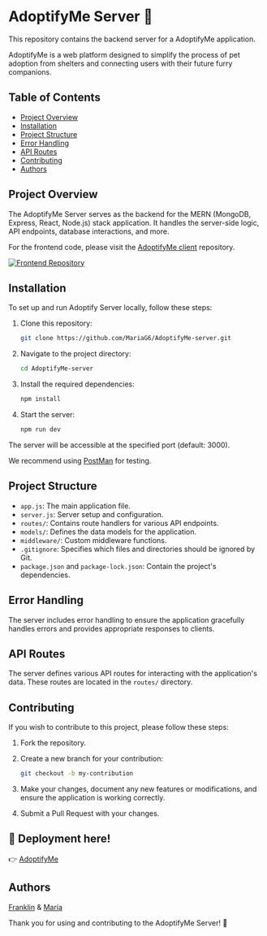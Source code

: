# AdoptifyMe Server 🐶

This repository contains the backend server for a AdoptifyMe application.

AdoptifyMe is a web platform designed to simplify the process of pet adoption from shelters and connecting users with their future furry companions.

## Table of Contents

- [Project Overview](#project-overview)
- [Installation](#installation)
- [Project Structure](#project-structure)
- [Error Handling](#error-handling)
- [API Routes](#api-routes)
- [Contributing](#contributing)
- [Authors](#authors)

## Project Overview

The AdoptifyMe Server serves as the backend for the MERN (MongoDB, Express, React, Node.js) stack application. It handles the server-side logic, API endpoints, database interactions, and more.

For the frontend code, please visit the [AdoptifyMe client](https://github.com/MariaG6/AdoptifyMe-client) repository.

[![Frontend Repository](https://img.shields.io/badge/Frontend-Repository-brightgreen.svg)](https://github.com/MariaG6/AdoptifyMe-client)

## Installation

To set up and run Adoptify Server locally, follow these steps:

1. Clone this repository:

   ```bash
   git clone https://github.com/MariaG6/AdoptifyMe-server.git
   ```

2. Navigate to the project directory:

   ```bash
   cd AdoptifyMe-server
   ```

3. Install the required dependencies:

   ```bash
   npm install
   ```

4. Start the server:

   ```bash
   npm run dev
   ```

The server will be accessible at the specified port (default: 3000).

We recommend using [PostMan](https://www.postman.com/downloads/) for testing.

## Project Structure

- `app.js`: The main application file.
- `server.js`: Server setup and configuration.
- `routes/`: Contains route handlers for various API endpoints.
- `models/`: Defines the data models for the application.
- `middleware/`: Custom middleware functions.
- `.gitignore`: Specifies which files and directories should be ignored by Git.
- `package.json` and `package-lock.json`: Contain the project's dependencies.

## Error Handling

The server includes error handling to ensure the application gracefully handles errors and provides appropriate responses to clients.

## API Routes

The server defines various API routes for interacting with the application's data. These routes are located in the `routes/` directory.

## Contributing

If you wish to contribute to this project, please follow these steps:

1. Fork the repository.

2. Create a new branch for your contribution:

   ```bash
   git checkout -b my-contribution
   ```

3. Make your changes, document any new features or modifications, and ensure the application is working correctly.

4. Submit a Pull Request with your changes.

## 🚀 Deployment here! 
👉 [AdoptifyMe](https://adoptifyme.netlify.app/)

## Authors

[Franklin](https://github.com/franklinosei) & [María](https://github.com/MariaG6)

Thank you for using and contributing to the AdoptifyMe Server! 👋
